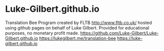 # Luke-Gilbert.github.io
Translation Bee Program created by FLTB http://www.fltb.co.uk/ hosted using github pages on behalf of Luke Gilbert. Provided for educational purposes, no monetary profit made. https://github.com/Luke-Gilbert/Luke-Gilbert.github.io
https://lukegilbert.me/translation-bee
https://luke-gilbert.github.io
